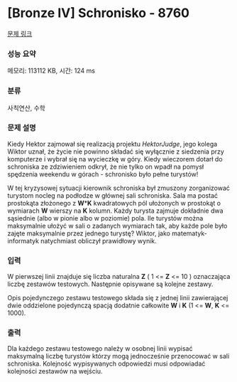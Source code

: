 # [Bronze IV] Schronisko - 8760 

[문제 링크](https://www.acmicpc.net/problem/8760) 

### 성능 요약

메모리: 113112 KB, 시간: 124 ms

### 분류

사칙연산, 수학

### 문제 설명

<p>Kiedy Hektor zajmował się realizacją projektu <em>HektorJudge</em>, jego kolega Wiktor uznał, że życie nie powinno składać się wyłącznie z siedzenia przy komputerze i wybrał się na wycieczkę w góry. Kiedy wieczorem dotarł do schroniska ze zdziwieniem odkrył, że nie tylko on wpadł na pomysł spędzenia weekendu w górach - schronisko było pełne turystów!</p>

<p>W tej kryzysowej sytuacji kierownik schroniska był zmuszony zorganizować turystom nocleg na podłodze w głównej sali schroniska. Sala ma postać prostokąta złożonego z <strong>W</strong>*<strong>K</strong> kwadratowych pól ułożonych w prostokąt o wymiarach <strong>W</strong> wierszy na <strong>K</strong> kolumn. Każdy turysta zajmuje dokładnie dwa sąsiednie (albo w pionie albo w poziomie) pola. Ile turystów można maksymalnie ułożyć w sali o zadanych wymiarach tak, aby każde pole było zajęte maksymalnie przez jednego turystę? Wiktor, jako matematyk-informatyk natychmiast obliczył prawidłowy wynik.</p>

### 입력 

 <p>W pierwszej linii znajduje się liczba naturalna <strong>Z</strong> ( 1 <= <strong>Z</strong> <= 10 ) oznaczająca liczbę zestawów testowych. Następnie opisywane są kolejne zestawy.</p>

<p>Opis pojedynczego zestawu testowego składa się z jednej linii zawierającej dwie oddzielone pojedynczą spacją dodatnie całkowite <strong>W</strong> i <strong>K</strong> (1 <= <strong>W</strong>, <strong>K</strong> <= 1000).</p>

### 출력 

 <p>Dla każdego zestawu testowego należy w osobnej linii wypisać maksymalną liczbę turystów którzy mogą jednocześnie przenocować w sali schroniska. Kolejność wypisywanych odpowiedzi musi odpowiadać kolejności zestawów na wejściu.</p>

